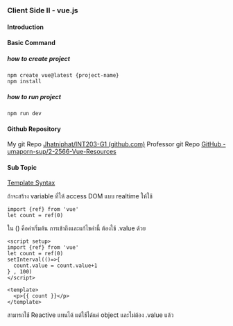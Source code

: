 ### Client Side II -  vue.js

#### Introduction

#### Basic Command
##### how to create project
```
npm create vue@latest {project-name}
npm install
```
##### how to run project
```
npm run dev
```

#### Github Repository
My git Repo
	[Jhatniphat/INT203-G1 (github.com)](https://github.com/Jhatniphat/INT203-G1)
Professor git Repo
	[GitHub - umaporn-sup/2-2566-Vue-Resources](https://github.com/umaporn-sup/2-2566-Vue-Resources)
#### Sub Topic
[Template Syntax](./Template%20Syntax.md)

ถ้าจะสร้าง variable ที่ให้ access DOM แบบ realtime ให้ใช้ 
```
import {ref} from 'vue'
let count = ref(0)
```
ใน () คือค่าเริ่มต้น
การเข้าถึงและแก้ไขค่านี้ ต้องใช้ .value ด้วย
```
<script setup>
import {ref} from 'vue'
let count = ref(0)
setInterval(()=>{
  count.value = count.value+1
} , 100)
</script>

<template>
  <p>{{ count }}</p>
</template>
```
สามารถใช้ Reactive แทนได้ แต่ใช้ได้แค่ object และไม่ต้อง .value แล้ว